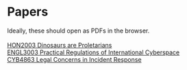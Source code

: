 # Papers
Ideally, these should open as PDFs in the browser. <br />
<br />
[HON2003 Dinosaurs are Proletarians](HON2003-Final-Paper.pdf) <br />
[ENGL3003 Practical Regulations of International Cyberspace](ENGL3003-Final-Paper.pdf) <br />
[CYB4863 Legal Concerns in Incident Response](CYB4863-Final-Paper.pdf) <br />
